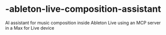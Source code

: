 # -ableton-live-composition-assistant
AI assistant for music composition inside Ableton Live using an MCP server in a Max for Live device

